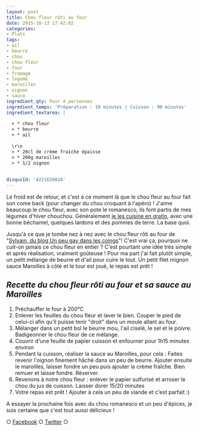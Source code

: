 ```yaml
---
layout: post
title: Chou fleur rôti au four
date: 2015-10-13 17:42:02
categories: 
- Plats
tags: 
- ail
- beurre
- chou
- chou fleur
- four
- fromage
- legume
- maroilles
- oignon
- sauce
ingredient_qty: Pour 4 personnes
ingredient_temps: 'Préparation : 10 minutes | Cuisson : 90 minutes'
ingredient_textarea: |
  
  > * chou fleur
  > * beurre
  > * ail
  
  \r\n
  > * 20cl de crème fraiche épaisse
  > * 200g maroilles
  > * 1/2 oignon
  
  
disqusId: '4221639818'
---
```


Le froid est de retour, et c'est à ce moment là que le chou fleur au four fait son come back (pour changer du chou croquant à l'apéro) ! J'aime beaucoup le chou fleur, avec son pote le romanesco, ils font partis de mes légumes d'hiver chouchou. Généralement [je les cuisine en gratin](http://www.crokmou.com/2014/08/gratin-de-choux-jambon-et-pommes-de-terre), avec une bonne béchamel, quelques lardons et des pommes de terre. La base quoi.

Jusqu'à ce que je tombe nez à nez avec le chou fleur rôti au four de "[Sylvain, du blog Un peu gay dans les coings](http://www.un-peu-gay-dans-les-coings.eu/2015/01/chou-fleur-roti-entier-au-four-ail.html)"! C'est vrai ça, pourquoi ne cuit-on jamais ce chou fleur en entier ? C'est pourtant une idée très simple et après réalisation, vraiment goûteuse ! Pour ma part j'ai fait plutôt simple, un petit mélange de beurre et d'ail pour cuire le tout. Un petit filet mignon sauce Maroilles à côté et le tour est joué, le repas est prêt !

## _**Recette du chou fleur rôti au four et sa sauce au Maroilles**_

1.  Préchauffer le four à 200°C
2.  Enlever les feuilles du chou fleur et laver le bien. Couper le pied de celui-ci afin qu'il puisse tenir "droit" dans un moule allant au four.
3.  Mélanger dans un petit bol le beurre mou, l'ail ciselé, le sel et le poivre. Badigeonner le chou fleur de ce mélange.
4.  Couvrir d'une feuille de papier cuisson et enfourner pour 1h15 minutes environ
5.  Pendant la cuisson, réaliser la sauce au Maroilles, pour cela : Faites revenir l'oignon finement hâché dans un peu de beurre. Ajouter ensuite le maroilles, laisser fondre un peu puis ajouter la crème fraîche. Bien remuer et laisse fondre. Réserver.
6.  Revenons à notre chou fleur : enlever le papier sulfurisé et arroser le chou du jus de cuisson. Laisser dorer 15/20 minutes
7.  Votre repas est prêt ! Ajouter à cela un peu de viande et c'est parfait :)

A essayer la prochaine fois avec du chou romanesco et un peu d'épices, je suis certaine que c'est tout aussi délicieux !

○ [Facebook](https://www.facebook.com/crokmou.blog) ○ [Twitter](https://twitter.com/Crokmou) ○